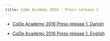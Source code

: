 ```yaml
---
title: CoDe Academy 2016 - Press release 1
---
```



* [CoDe Academy 2016 Press release 1. Danish](code-academy-2016-pressrelease-dk.pdf)

* [CoDe Academy 2016 Press release 1. English](code-academy-2016-pressrelease-en.pdf)
